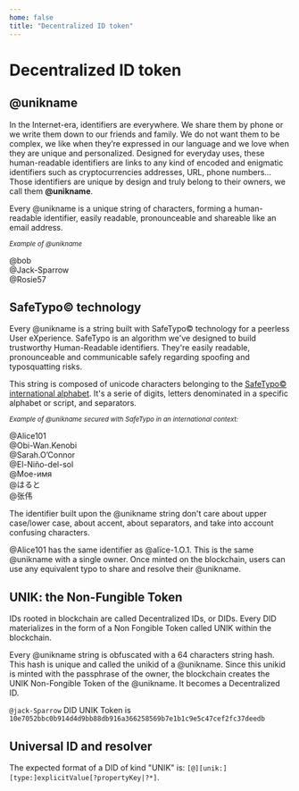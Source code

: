 ```yaml
---
home: false
title: "Decentralized ID token"
---
```


# Decentralized ID token

## @unikname

In the Internet-era, identifiers are everywhere. We share them by phone or we write them down to our friends and family. We do not want them to be complex, we like when they’re expressed in our language and we love when they are unique and personalized. Designed for everyday uses, these human-readable identifiers are links to any kind of encoded and enigmatic identifiers such as cryptocurrencies addresses, URL, phone numbers… Those identifiers are unique by design and truly belong to their owners, we call them **@unikname**.

Every @unikname is a unique string of characters, forming a human-readable identifier, easily readable, pronounceable and shareable like an email address.

<small>_Example of @unikname_</small>

<unikname>@bob</unikname><br/>
<unikname>@Jack-Sparrow</unikname><br/>
<unikname>@Rosie57</unikname><br/>

## SafeTypo© technology

Every @unikname is a string built with SafeTypo© technology for a peerless User eXperience. SafeTypo is an algorithm we've designed to build trustworthy Human-Readable identifiers. They're easily readable, pronounceable and communicable safely regarding spoofing and typosquatting risks.

This string is composed of unicode characters belonging to the [SafeTypo© international alphabet](https://github.com/unik-name/SafeTypo). It's a serie of digits, letters denominated in a specific alphabet or script, and separators.  

<small>_Example of @unikname secured with SafeTypo in an international context:_</small>

<unikname>@Alice101</unikname><br/>
<unikname>@Obi-Wan.Kenobi</unikname><br/>
<unikname>@Sarah.O’Connor</unikname><br/>
<unikname>@El-Niño-del-sol</unikname><br/>
<unikname>@Мое-имя</unikname><br/>
<unikname>@はると</unikname><br/>
<unikname>@张伟</unikname><br/>

The identifier built upon the @unikname string don't care about upper case/lower case, about accent, about separators, and take into account confusing characters.

<unikname>@Alice101</unikname> has the same identifier as <unikname>@alïce-1.O.1</unikname>. This is the same @unikname with a single owner. Once minted on the blockchain, users can use any equivalent typo to share and resolve their @unikname.

## UNIK: the Non-Fungible Token

IDs rooted in <brand name="uns"/> blockchain are called Decentralized IDs, or DIDs. Every DID materializes in the form of a Non Fongible Token called UNIK within the <brand name="uns"/> blockchain. 

Every @unikname string is obfuscated with a 64 characters string hash. This hash is unique and called the unikid of a @unikname. Since this unikid is minted with the passphrase of the owner, the <brand name="uns"/> blockchain creates the UNIK Non-Fongible Token of the @unikname. It becomes a Decentralized ID.

``@jack-Sparrow`` DID UNIK Token is ``10e7052bbc0b914d4d9bb88db916a366258569b7e1b1c9e5c47cef2fc37deedb`` 

## Universal ID and resolver

The expected format of a DID of kind "UNIK" is: `[@][unik:][type:]explicitValue[?propertyKey|?*]`.

